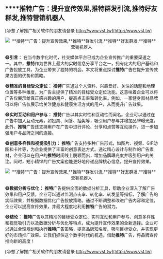 ## ****推特**广告：提升宣传效果,**推特**群发引流,**推特**好友群发,**推特**营销机器人**

[😍想了解推广相关软件的朋友请登录 http://www.vst.tw](http://www.vst.tw)

 <center><img src="https://vst.tw/MP4/tuiguang/png/3.png" alt="**推特**广告：提升宣传效果,**推特**群发引流,**推特**好友群发,**推特**营销机器人"></center>

**😄引言：**
在当今数字化时代，社交媒体平台已成为企业宣传推广的重要渠道之一。其中，**推特**作为世界上最大的实时信息分享平台之一，拥有庞大的用户基础和广告投放工具，为企业带来了独特的机会。本文将重点探讨**推特**广告在提升宣传效果方面的优势和策略。

**😄精准的目标受众定位：**
**推特**广告通过个人资料、兴趣爱好、关注的话题和地理位置等多种维度，为广告主提供了精准的目标受众定位功能。这意味着企业可以将广告仅展示给真正感兴趣的用户，提高点击率和转化率。例如，一家健身器材品牌可以将广告仅展示给关注健身和健康生活方式的用户，从而提升广告效果。

**😄实时互动和用户参与：**
**推特**广告以其实时性和互动性而闻名。企业可以通过在广告中加入互动元素，如投票、问答、抽奖等，吸引用户参与并增加品牌曝光度。此外，**推特**广告还支持用户在广告中进行评论、分享和点赞等互动操作，进一步加强用户与品牌之间的连接。

**😄创意多样性和视觉吸引力：**
**推特**广告支持多种广告形式，如图片、视频、GIF动图和卡片等，为企业提供了丰富的创意表达方式。通过精心设计与制作的广告素材，企业可以在用户的**推特**时间线上脱颖而出，增加品牌曝光度并吸引用户的关注。同时，短小精悍的广告文案也能更好地传递品牌核心信息，提升宣传效果。

 <center><img src="https://vst.tw/MP4/tuiguang/png/7.png" alt="**推特**广告：提升宣传效果,**推特**群发引流,**推特**好友群发,**推特**营销机器人"></center>

**😄数据分析与优化：**
**推特**广告提供全面的数据分析工具，帮助企业深入了解广告效果和用户反馈。企业可以通过监测点击率、转化率、转发量等指标，了解广告的实际效果，并根据数据优化广告投放策略。通过不断调整和改进广告内容和定位，企业可以提高宣传效果，并最大程度地利用**推特**广告的潜力。

**😄结论：**
**推特**广告以其精准的目标受众定位、实时互动和用户参与、创意多样性和视觉吸引力以及数据分析与优化等特点，成为提升宣传效果的全新选择。企业可以通过合理规划和执行**推特**广告策略，提高品牌知名度、吸引目标受众，并实现更好的市场推广效果。让我们抓住这个数字时代的机遇，借助**推特**广告，将品牌宣传推向新的高度！

[😍想了解推广相关软件的朋友请登录 http://www.vst.tw](http://www.vst.tw)




